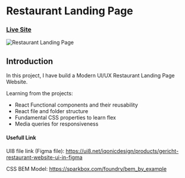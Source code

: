 # Restaurant Landing Page

### [Live Site](https://gericht-restaurant.com/)

![Restaurant Landing Page](https://i.ibb.co/5jxBKpw/image.png)

## Introduction

In this project, I have build a Modern UI/UX Restaurant Landing Page Website.

Learning from the projects:

- React Functional components and their reusability
- React file and folder structure
- Fundamental CSS properties to learn flex
- Media queries for responsiveness

#### Usefull Link

UI8 file link (Figma file): https://ui8.net/iqonicdesign/products/gericht-restaurant-website-ui-in-figma

CSS BEM Model: https://sparkbox.com/foundry/bem_by_example
